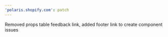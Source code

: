 ```yaml
---
'polaris.shopify.com': patch
---
```


Removed props table feedback link, added footer link to create component issues
